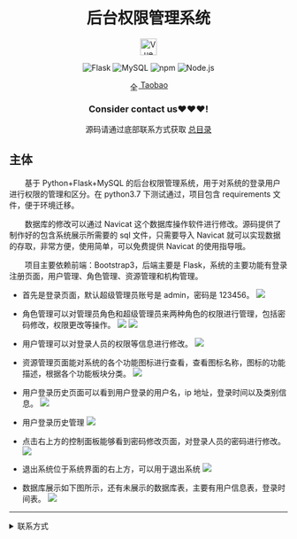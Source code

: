 
<div align="center">
  <h1>后台权限管理系统</h1>
<p align="center"><a href="https://vuejs.org" target="_blank" rel="noopener noreferrer"><img width="30" src="https://vuejs.org/images/logo.png" alt="Vue logo"></a></p>


![Flask](https://img.shields.io/badge/Flask-000000.svg?style=for-the-badge&logo=flask&logoColor=white&style=plastic)
![MySQL](https://img.shields.io/badge/MySQL-4479A1.svg?style=for-the-badge&logo=mysql&logoColor=white&style=plastic)
![npm](https://img.shields.io/npm/v/npm.svg)
![Node.js](https://img.shields.io/badge/node-12.15.0-green)

<img src="https://www.taobao.com/favicon.ico" alt="全球 Web 图标" role="presentation" data-bm="45" width="17" height="17" align="center" ><a href='https://shop230447850.taobao.com/' > Taobao</a></img>
  ### **Consider contact us❤️❤️❤️!**
</div>

<div align="center">

源码请通过底部联系方式获取 [总目录](https://gitcode.net/k54kdk/k54kdk/-/blob/master/README.md#django+mysql系统展示)

</div>

## 主体
&emsp;&emsp;基于 Python+Flask+MySQL 的后台权限管理系统，用于对系统的登录用户进行权限的管理和区分。在 python3.7 下测试通过，项目包含 requirements 文件，便于环境迁移。

&emsp;&emsp;数据库的修改可以通过 Navicat 这个数据库操作软件进行修改。源码提供了制作好的包含系统展示所需要的 sql 文件，只需要导入 Navicat 就可以实现数据的存取，非常方便，使用简单，可以免费提供 Navicat 的使用指导哦。

&emsp;&emsp;项目主要依赖前端：Bootstrap3，后端主要是 Flask，系统的主要功能有登录注册页面，用户管理、角色管理、资源管理和机构管理。

- 首先是登录页面，默认超级管理员账号是 admin，密码是 123456。
![](https://gitcode.net/k54kdk/result_display/-/raw/master/src/后台权限管理系统/1.png)
- 角色管理可以对管理员角色和超级管理员来两种角色的权限进行管理，包括密码修改，权限更改等操作。
![](https://gitcode.net/k54kdk/result_display/-/raw/master/src/后台权限管理系统/2.png)
![](https://gitcode.net/k54kdk/result_display/-/raw/master/src/后台权限管理系统/3.png)
- 用户管理可以对登录人员的权限等信息进行修改。
![](https://gitcode.net/k54kdk/result_display/-/raw/master/src/后台权限管理系统/4.png)

- 资源管理页面能对系统的各个功能图标进行查看，查看图标名称，图标的功能描述，根据各个功能板块分类。
![](https://gitcode.net/k54kdk/result_display/-/raw/master/src/后台权限管理系统/5.png)

- 用户登录历史页面可以看到用户登录的用户名，ip 地址，登录时间以及类别信息。
![](https://gitcode.net/k54kdk/result_display/-/raw/master/src/后台权限管理系统/6.png)
- 用户登录历史管理
![](https://gitcode.net/k54kdk/result_display/-/raw/master/src/后台权限管理系统/7%E7%94%A8%E6%88%B7%E4%BF%A1%E6%81%AF%E7%AE%A1%E7%90%86.png)
- 点击右上方的控制面板能够看到密码修改页面，对登录人员的密码进行修改。
![](https://gitcode.net/k54kdk/result_display/-/raw/master/src/后台权限管理系统/8密码修改.png)
- 退出系统位于系统界面的右上方，可以用于退出系统
![](https://gitcode.net/k54kdk/result_display/-/raw/master/src/后台权限管理系统/9退出系统.png)
- 数据库展示如下图所示，还有未展示的数据库表，主要有用户信息表，登录时间表。
![](https://gitcode.net/k54kdk/result_display/-/raw/master/src/后台权限管理系统/数据库展示.png)

***
<details>
<summary> 联系方式</summary>
<html>
    <div align="center">
        <table align="center" >
            <tr>
                <td>
                    <img src="https://gitcode.net/k54kdk/result_display/-/raw/master/src/联系二维码/微信好友.jpg" height=350/>
                </td>
                <td>
                    <img src="https://gitcode.net/k54kdk/result_display/-/raw/master/src/联系二维码/QQ好友.jpg" height=350/>
                </td>
            </tr>
        </table>
    </div>
</html>
<details>